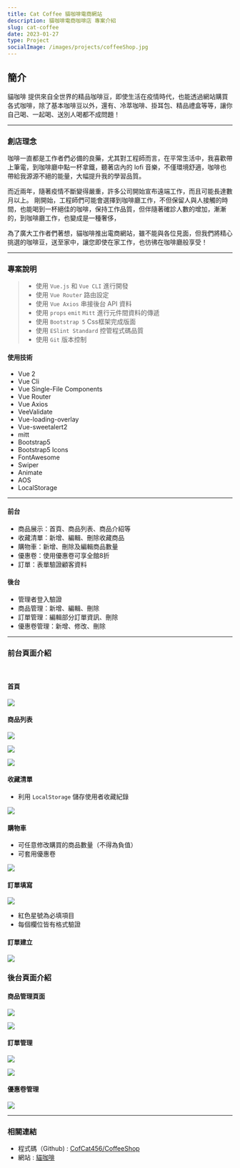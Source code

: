```yaml
---
title: Cat Coffee 貓咖啡電商網站
description: 貓咖啡電商咖啡店 專案介紹
slug: cat-coffee
date: 2023-01-27
type: Project
socialImage: /images/projects/coffeeShop.jpg
---
```


## 簡介

貓咖啡 提供來自全世界的精品咖啡豆，即使生活在疫情時代，也能透過網站購買各式咖啡，除了基本咖啡豆以外，還有、冷萃咖啡、掛耳包、精品禮盒等等，讓你自己喝、一起喝、送別人喝都不成問題！

---

### 創店理念

咖啡一直都是工作者們必備的良藥，尤其對工程師而言，在平常生活中，我喜歡帶上筆電，到咖啡廳中點一杯拿鐵，聽著店內的 lofi 音樂，不僅環境舒適，咖啡也帶給我源源不絕的能量，大幅提升我的學習品質。

而近兩年，隨著疫情不斷變得嚴重，許多公司開始宣布遠端工作，而且可能長達數月以上。
剛開始，工程師們可能會選擇到咖啡廳工作，不但保留人與人接觸的時間，也能喝到一杯絕佳的咖啡，保持工作品質，但伴隨著確診人數的增加，漸漸的，到咖啡廳工作，也變成是一種奢侈，

為了廣大工作者們著想，貓咖啡推出電商網站，雖不能與各位見面，但我們將精心挑選的咖啡豆，送至家中，讓您即使在家工作，也彷彿在咖啡廳般享受！

---

### 專案說明
> * 使用 ` Vue.js ` 和 ` Vue CLI ` 進行開發
> * 使用 ` Vue Router ` 路由設定
> * 使用 ` Vue Axios ` 串接後台 API 資料
> * 使用 ` props ` ` emit ` ` Mitt ` 進行元件間資料的傳遞
> * 使用 ` Bootstrap 5 ` Css框架完成版面
> * 使用 ` ESlint Standard ` 控管程式碼品質
> * 使用 ` Git ` 版本控制

#### 使用技術

* Vue 2
* Vue Cli
* Vue Single-File Components
* Vue Router
* Vue Axios
* VeeValidate
* Vue-loading-overlay
* Vue-sweetalert2
* mitt
* Bootstrap5
* Bootstrap5 Icons
* FontAwesome
* Swiper
* Animate
* AOS
* LocalStorage

---

#### 前台
* 商品展示：首頁、商品列表、商品介紹等
* 收藏清單：新增、編輯、刪除收藏商品
* 購物車：新增、刪除及編輯商品數量
* 優惠卷：使用優惠卷可享全館8折
* 訂單：表單驗證顧客資料

#### 後台
* 管理者登入驗證
* 商品管理：新增、編輯、刪除
* 訂單管理：編輯部分訂單資訊、刪除
* 優惠卷管理：新增、修改、刪除

---

### 前台頁面介紹

<br />

#### 首頁 

![](https://user-images.githubusercontent.com/93901409/164472984-b24ec430-cbcf-451d-ab41-c5721304455f.png)

#### 商品列表

![](https://user-images.githubusercontent.com/93901409/164473643-2c3efcaf-b983-4795-9694-869b5ddd3a10.png)

![](https://user-images.githubusercontent.com/93901409/164473703-c402f6d1-eec7-44d2-8a64-94ad5e878564.png)

![](https://user-images.githubusercontent.com/93901409/164473716-340e0490-6886-4aff-8787-5557c8b2cc34.png)

#### 收藏清單
* 利用 ` LocalStorage ` 儲存使用者收藏紀錄

![](https://user-images.githubusercontent.com/93901409/164474042-a0c95f5d-2526-4c5f-988e-85bcad27f2eb.png)

#### 購物車
* 可任意修改購買的商品數量（不得為負值）
* 可套用優惠卷

![](https://user-images.githubusercontent.com/93901409/164474819-097cfb24-60a1-451a-a496-64accf8e364f.png)

#### 訂單填寫

![](https://user-images.githubusercontent.com/93901409/164475904-4a4fb95b-c68e-4bcd-a3d4-d8a46131fe4d.png)

* 紅色星號為必填項目
* 每個欄位皆有格式驗證

#### 訂單建立

![](https://user-images.githubusercontent.com/93901409/164476506-c20fb3f0-8eb8-4428-9030-99abdf746adb.png)

### 後台頁面介紹

#### 商品管理頁面

![](https://user-images.githubusercontent.com/93901409/164477455-5b799d00-6d11-4fb0-a91c-7aac72a043de.png)

![](https://user-images.githubusercontent.com/93901409/164477524-426d61aa-bbfb-4f0a-9bd5-e7980680865c.png)

#### 訂單管理

![](https://user-images.githubusercontent.com/93901409/164477839-0727af3a-cfe2-4d86-afb9-d41408565c00.png)

![](https://user-images.githubusercontent.com/93901409/164477939-3ae0e8db-4bdd-4593-bf9a-8ffd737e61c1.png)

#### 優惠卷管理

![](https://user-images.githubusercontent.com/93901409/164478123-84e56677-62fe-4cf8-9931-d7d80c1776d1.png)

---

### 相關連結

- 程式碼（Github) : [CofCat456/CoffeeShop](https://github.com/CofCat456/coffeeShop)
- 網站 : [貓咖啡](https://cofcat456.github.io/coffeeShop/#/)
